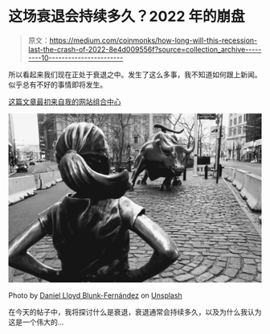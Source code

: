 # 这场衰退会持续多久？2022 年的崩盘

> 原文：<https://medium.com/coinmonks/how-long-will-this-recession-last-the-crash-of-2022-8e4d009556f?source=collection_archive---------10----------------------->

所以看起来我们现在正处于衰退之中。发生了这么多事，我不知道如何跟上新闻。似乎总有不好的事情即将发生。

[这篇文章最初来自我的网站组合中心](http://www.portfolio-hub.co.uk/)

![](img/b04397a3a79183bdf467e5bd9da706c7.png)

Photo by [Daniel Lloyd Blunk-Fernández](https://unsplash.com/@blunkorama?utm_source=medium&utm_medium=referral) on [Unsplash](https://unsplash.com?utm_source=medium&utm_medium=referral)

在今天的帖子中，我将探讨什么是衰退，衰退通常会持续多久，以及为什么我认为这是一个伟大的…